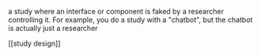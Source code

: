 a study where an interface or component is faked by a researcher controlling it. For example, you do a study with a "chatbot", but the chatbot is actually just a researcher

[[study design]]